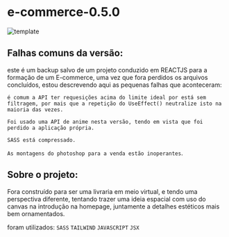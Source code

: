 # e-commerce-0.5.0

![template](https://user-images.githubusercontent.com/73052784/194716260-cc156ab9-2013-42d3-9817-4843be926db4.png)


## Falhas comuns da versão:
este é um backup salvo de um projeto conduzido em REACTJS para a formação de um E-commerce, uma vez que fora perdidos os arquivos concluídos, estou descrevendo aqui as pequenas falhas que aconteceram:

`é comum a API ter requesições acima do limite ideal por está sem filtragem, por mais que a repetição do UseEffect() neutralize isto na maioria das vezes.`

`Foi usado uma API de anime nesta versão, tendo em vista que foi perdido a aplicação própria.`

`SASS está compressado.`

`As montagens do photoshop para a venda estão inoperantes`. 


## Sobre o projeto:

Fora construído para ser uma livraria em meio virtual, e tendo uma perspectiva diferente, tentando trazer uma ideia espacial com uso do canvas na introdução na homepage, juntamente a detalhes estéticos mais bem ornamentados.

foram utilizados:
`SASS`
`TAILWIND`
`JAVASCRIPT`
`JSX`
